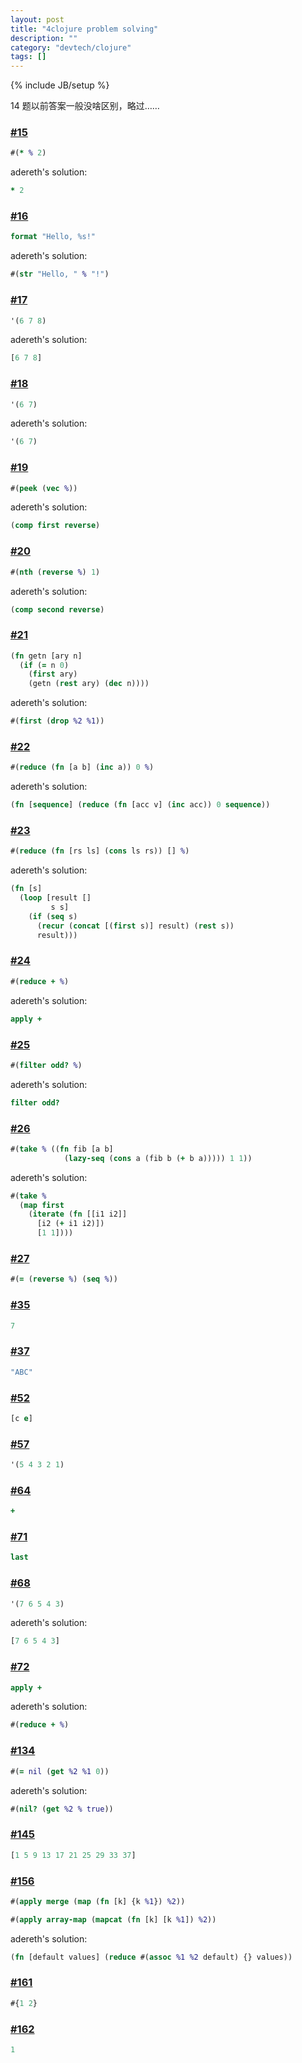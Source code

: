 ```yaml
---
layout: post
title: "4clojure problem solving"
description: ""
category: "devtech/clojure"
tags: []
---
```

{% include JB/setup %}

14 题以前答案一般没啥区别，略过……

### [#15](http://www.4clojure.com/problem/15)

```clojure
#(* % 2)
```
adereth's solution:

```clojure
* 2
```
### [#16](http://www.4clojure.com/problem/16)

```clojure
format "Hello, %s!"
```
adereth's solution:

```clojure
#(str "Hello, " % "!")
```

### [#17](http://www.4clojure.com/problem/17)

```clojure
'(6 7 8)
```

adereth's solution:

```clojure
[6 7 8]
```

### [#18](http://www.4clojure.com/problem/18)

```clojure
'(6 7)
```
adereth's solution:

```clojure
'(6 7)
```

### [#19](http://www.4clojure.com/problem/19)

```clojure
#(peek (vec %))
```
adereth's solution:

```clojure
(comp first reverse)
```

### [#20](http://www.4clojure.com/problem/20)

```clojure
#(nth (reverse %) 1)
```
adereth's solution:

```clojure
(comp second reverse)
```

### [#21](http://www.4clojure.com/problem/21)

```clojure
(fn getn [ary n]
  (if (= n 0)
    (first ary)
    (getn (rest ary) (dec n))))
```

adereth's solution:

```clojure
#(first (drop %2 %1))
```

### [#22](http://www.4clojure.com/problem/22)

```clojure
#(reduce (fn [a b] (inc a)) 0 %)
```

adereth's solution:

```clojure
(fn [sequence] (reduce (fn [acc v] (inc acc)) 0 sequence))
```

### [#23](http://www.4clojure.com/problem/23)

```clojure
#(reduce (fn [rs ls] (cons ls rs)) [] %)
```

adereth's solution:

```clojure
(fn [s]
  (loop [result []
         s s]
    (if (seq s)
      (recur (concat [(first s)] result) (rest s))
      result)))
```

### [#24](http://www.4clojure.com/problem/24)

```clojure
#(reduce + %)
```

adereth's solution:

```clojure
apply +
```

### [#25](http://www.4clojure.com/problem/25)

```clojure
#(filter odd? %)
```

adereth's solution:

```clojure
filter odd?
```

### [#26](http://www.4clojure.com/problem/26)
```clojure
#(take % ((fn fib [a b]
            (lazy-seq (cons a (fib b (+ b a))))) 1 1))
```

adereth's solution:

```clojure
#(take %
  (map first
    (iterate (fn [[i1 i2]]
      [i2 (+ i1 i2)])
      [1 1])))
```

### [#27](http://www.4clojure.com/problem/27)
```clojure
#(= (reverse %) (seq %))
```

### [#35](http://www.4clojure.com/problem/35)
```clojure
7
```
### [#37](http://www.4clojure.com/problem/37)
```clojure
"ABC"
```
### [#52](http://www.4clojure.com/problem/52)
```clojure
[c e]
```

### [#57](http://www.4clojure.com/problem/57)
```clojure
'(5 4 3 2 1)
```
### [#64](http://www.4clojure.com/problem/64)
```clojure
+
```
### [#71](http://www.4clojure.com/problem/71)
```clojure
last
```
### [#68](http://www.4clojure.com/problem/68)
```clojure
'(7 6 5 4 3)
```
adereth's solution:
```clojure
[7 6 5 4 3]
```
### [#72](http://www.4clojure.com/problem/72)
```clojure
apply +
```
adereth's solution:
```clojure
#(reduce + %)
```

### [#134](http://www.4clojure.com/problem/134)
```clojure
#(= nil (get %2 %1 0))
```
adereth's solution:
```clojure
#(nil? (get %2 % true))
```

### [#145](http://www.4clojure.com/problem/145)
```clojure
[1 5 9 13 17 21 25 29 33 37]
```

### [#156](http://www.4clojure.com/problem/156)
```clojure
#(apply merge (map (fn [k] {k %1}) %2))
```
```clojure
#(apply array-map (mapcat (fn [k] [k %1]) %2))
```
adereth's solution:
```clojure
(fn [default values] (reduce #(assoc %1 %2 default) {} values))
```

### [#161](http://www.4clojure.com/problem/161)
```clojure
#{1 2}
```
### [#162](http://www.4clojure.com/problem/162)
```clojure
1
```
